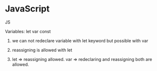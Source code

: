 # JavaScript
JS

Variables: let var const
1) we can not redeclare variable with let keyword but possible with var

2) reassigning is allowed with let

3) let => reassigning allowed. var => redeclaring and reassigning both are allowed.



